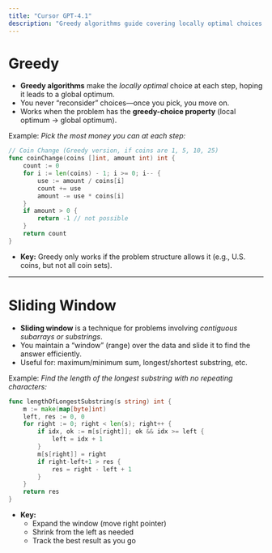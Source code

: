 ```yaml
---
title: "Cursor GPT-4.1"
description: "Greedy algorithms guide covering locally optimal choices and key insights for problem solving"
---
```


# Greedy

* **Greedy algorithms** make the *locally optimal* choice at each step, hoping it leads to a global optimum.
* You never “reconsider” choices—once you pick, you move on.
* Works when the problem has the **greedy-choice property** (local optimum → global optimum).

Example:
*Pick the most money you can at each step:*

```go
// Coin Change (Greedy version, if coins are 1, 5, 10, 25)
func coinChange(coins []int, amount int) int {
    count := 0
    for i := len(coins) - 1; i >= 0; i-- {
        use := amount / coins[i]
        count += use
        amount -= use * coins[i]
    }
    if amount > 0 {
        return -1 // not possible
    }
    return count
}
```

* **Key:** Greedy only works if the problem structure allows it (e.g., U.S. coins, but not all coin sets).

---

# Sliding Window

* **Sliding window** is a technique for problems involving *contiguous subarrays or substrings*.
* You maintain a “window” (range) over the data and slide it to find the answer efficiently.
* Useful for: maximum/minimum sum, longest/shortest substring, etc.

Example:
*Find the length of the longest substring with no repeating characters:*

```go
func lengthOfLongestSubstring(s string) int {
    m := make(map[byte]int)
    left, res := 0, 0
    for right := 0; right < len(s); right++ {
        if idx, ok := m[s[right]]; ok && idx >= left {
            left = idx + 1
        }
        m[s[right]] = right
        if right-left+1 > res {
            res = right - left + 1
        }
    }
    return res
}
```

* **Key:**
  - Expand the window (move right pointer)
  - Shrink from the left as needed
  - Track the best result as you go
